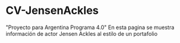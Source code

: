 # CV-JensenAckles
"Proyecto para Argentina Programa 4.0"
En esta pagina se muestra información de actor Jensen Ackles al estilo de un portafolio
